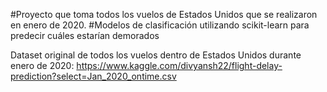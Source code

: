 #Proyecto que toma todos los vuelos de Estados Unidos que se realizaron en enero de 2020. 
#Modelos de clasificación utilizando scikit-learn para predecir cuáles estarían demorados

Dataset original de todos los vuelos dentro de Estados Unidos durante enero de 2020: https://www.kaggle.com/divyansh22/flight-delay-prediction?select=Jan_2020_ontime.csv
